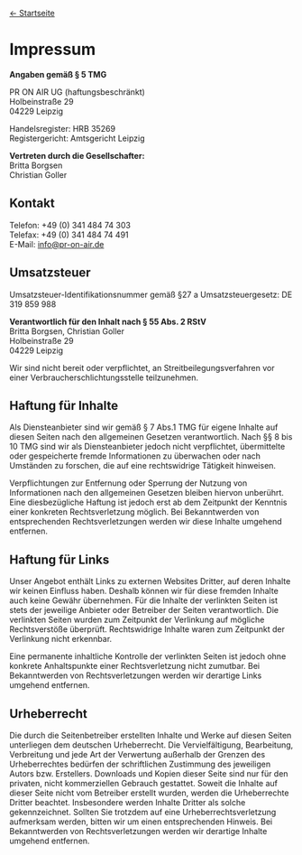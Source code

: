 ---
---

[← Startseite](/)

# Impressum

**Angaben gem&auml;&szlig; &sect; 5 TMG**
 
PR ON AIR UG (haftungsbeschr&auml;nkt)<br>
Holbeinstra&szlig;e 29<br>
04229 Leipzig
 
Handelsregister: HRB 35269<br>
Registergericht: Amtsgericht Leipzig
 
**Vertreten durch die Gesellschafter:**<br>
Britta Borgsen<br>
Christian Goller
 
## Kontakt
 
Telefon: +49 (0) 341 484 74 303<br>
Telefax: +49 (0) 341 484 74 491<br>
E-Mail: info@pr-on-air.de
 
## Umsatzsteuer

Umsatzsteuer-Identifikationsnummer gem&auml;&szlig; &sect;27 a Umsatzsteuergesetz:
DE 319 859 988
 
**Verantwortlich f&uuml;r den Inhalt nach &sect; 55 Abs. 2 RStV**<br>
Britta Borgsen, Christian Goller<br>
Holbeinstra&szlig;e 29<br>
04229 Leipzig
 
Wir sind nicht bereit oder verpflichtet, an Streitbeilegungsverfahren vor einer Verbraucherschlichtungsstelle teilzunehmen.
 
## Haftung f&uuml;r Inhalte
 
Als Diensteanbieter sind wir gem&auml;&szlig; &sect; 7 Abs.1 TMG f&uuml;r eigene Inhalte auf diesen Seiten nach den allgemeinen Gesetzen verantwortlich. Nach
&sect;&sect; 8 bis 10 TMG sind wir als Diensteanbieter jedoch nicht verpflichtet, &uuml;bermittelte oder gespeicherte fremde Informationen zu &uuml;berwachen
oder nach Umst&auml;nden zu forschen, die auf eine rechtswidrige T&auml;tigkeit hinweisen.
 
Verpflichtungen zur Entfernung oder Sperrung der Nutzung von Informationen nach den allgemeinen Gesetzen bleiben hiervon unber&uuml;hrt. Eine
diesbez&uuml;gliche Haftung ist jedoch erst ab dem Zeitpunkt der Kenntnis einer konkreten Rechtsverletzung m&ouml;glich. Bei Bekanntwerden von entsprechenden
Rechtsverletzungen werden wir diese Inhalte umgehend entfernen.
 
## Haftung f&uuml;r Links
 
Unser Angebot enth&auml;lt Links zu externen Websites Dritter, auf deren Inhalte wir keinen Einfluss haben. Deshalb k&ouml;nnen wir f&uuml;r diese fremden
Inhalte auch keine Gew&auml;hr &uuml;bernehmen. F&uuml;r die Inhalte der verlinkten Seiten ist stets der jeweilige Anbieter oder Betreiber der Seiten
verantwortlich. Die verlinkten Seiten wurden zum Zeitpunkt der Verlinkung auf m&ouml;gliche Rechtsverst&ouml;&szlig;e &uuml;berpr&uuml;ft. Rechtswidrige Inhalte
waren zum Zeitpunkt der Verlinkung nicht erkennbar.
 
Eine permanente inhaltliche Kontrolle der verlinkten Seiten ist jedoch ohne konkrete Anhaltspunkte einer Rechtsverletzung nicht zumutbar. Bei Bekanntwerden von
Rechtsverletzungen werden wir derartige Links umgehend entfernen.

## Urheberrecht
 
Die durch die Seitenbetreiber erstellten Inhalte und Werke auf diesen Seiten unterliegen dem deutschen Urheberrecht. Die Vervielf&auml;ltigung, Bearbeitung,
Verbreitung und jede Art der Verwertung au&szlig;erhalb der Grenzen des Urheberrechtes bed&uuml;rfen der schriftlichen Zustimmung des jeweiligen Autors bzw.
Erstellers. Downloads und Kopien dieser Seite sind nur f&uuml;r den privaten, nicht kommerziellen Gebrauch gestattet. Soweit die Inhalte auf dieser Seite nicht
vom Betreiber erstellt wurden, werden die Urheberrechte Dritter beachtet. Insbesondere werden Inhalte Dritter als solche gekennzeichnet. Sollten Sie trotzdem
auf eine Urheberrechtsverletzung aufmerksam werden, bitten wir um einen entsprechenden Hinweis. Bei Bekanntwerden von Rechtsverletzungen werden wir derartige
Inhalte umgehend entfernen.
